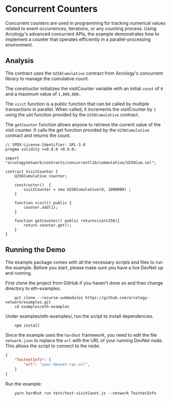 # Concurrent Counters

Concurrent counters are used in programming for tracking numerical values related to event occurrences, iterations, or any counting process. Using Arcology's advanced concurrent APIs, the example demonstrates how to implement a counter that operates efficiently in a parallel-processing environment.

## Analysis

The contract uses the `U256Cumulative` contract from Arcology's concurrent library to manage the cumulative count.

The constructor initializes the visitCounter variable with an initial `count` of `0` and a maximum value of `1,000,000.`

The `visit` function is a public function that can be called by multiple transactions in parallel. When called, it increments the visitCounter by `1` using the `add` function provided by the `U256Cumulative` contract.

The `getCounter` function allows anyone to retrieve the current value of the visit counter. It calls the get function provided by the `U256Cumulative` contract and returns the count.

```solidity
// SPDX-License-Identifier: GPL-3.0
pragma solidity >=0.8.0 <0.9.0;

import "arcologynetwork/contracts/concurrentlib/commutative/U256Cum.sol";

contract VisitCounter {    
    U256Cumulative counter;  
    
    constructor()  {
        visitCounter = new U256Cumulative(0, 1000000) ;  
    }    

    function visit() public {
        counter.add(1);
    }

    function getCounter() public returns(uint256){
        return counter.get();
    }
}
```

## Running the Demo

The example package comes with all the necessary scripts and files to run the example. Before you start, please make sure you have a live DevNet up and running.

First clone the project from GitHub if you haven't done so and then change directory to eth-examples.

```shell
    git clone --recurse-submodules https://github.com/arcology-network/examples.git
    cd examples/eth-examples
```

Under examples/eth-examples/, run the script to install dependencies.

```shell
    npm install
```

Since the example uses the `hardhat` framework, you need to edit the file `network.json` to replace the `url` with the URL of your running DevNet node. This allows the script to connect to the node.

```json
{
    "TestnetInfo": {
        "url": "your-devnet-rpc-url",
    }
}
```

Run the example: 

```shell
    yarn hardhat run test/test-visitCount.js --network TestnetInfo
```